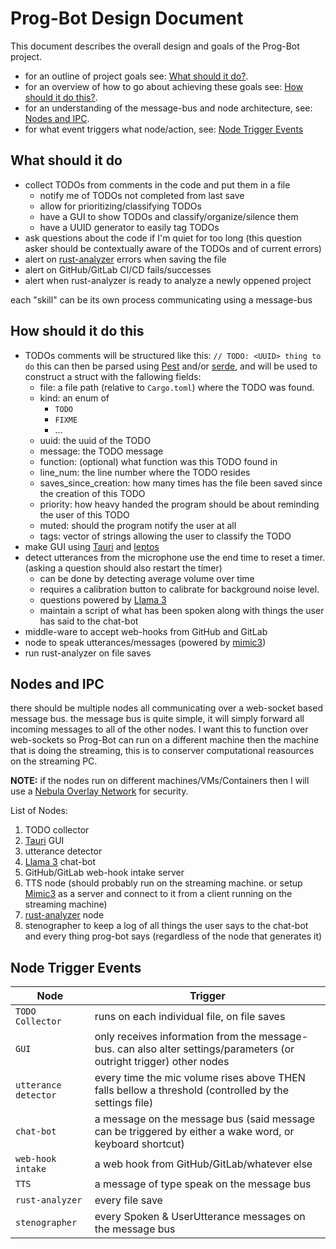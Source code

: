 # Prog-Bot Design Document

This document describes the overall design and goals of the Prog-Bot project.

- for an outline of project goals see: [What should it do?](#What-should-it-do).
- for an overview of how to go about achieving these goals see: [How should it do this?](#How-should-it-do-this).
- for an understanding of the message-bus and node architecture, see: [Nodes and IPC](#Nodes-and-IPC).
- for what event triggers what node/action, see: [Node Trigger Events](#Node-Trigger-Events)

## What should it do

- collect TODOs from comments in the code and put them in a file
	- notify me of TODOs not completed from last save
	- allow for prioritizing/classifying TODOs
	- have a GUI to show TODOs and classify/organize/silence them
	- have a UUID generator to easily tag TODOs
- ask questions about the code if I'm quiet for too long (this question asker should be contextually aware of the TODOs and of current errors)
- alert on [rust-analyzer](https://rust-analyzer.github.io/) errors when saving the file
- alert on GitHub/GitLab CI/CD fails/successes
- alert when rust-analyzer is ready to analyze a newly oppened project

each "skill" can be its own process communicating using a message-bus

## How should it do this

- TODOs comments will be structured like this: ```// TODO: <UUID> thing to do``` this can then be parsed using [Pest](https://docs.rs/pest/latest/pest/) and/or [serde](https://docs.rs/serde/latest/serde/index.html), and will be used to construct a struct with the fallowing fields:
	- file: a file path (relative to `Cargo.toml`) where the TODO was found.
	- kind: an enum of
		- `TODO`
		- `FIXME`
		- ...
	- uuid: the uuid of the TODO
	- message: the TODO message
	- function: (optional) what function was this TODO found in
	- line_num: the line number where the TODO resides
	- saves_since_creation: how many times has the file been saved since the creation of this TODO
	- priority: how heavy handed the program should be about reminding the user of this TODO
	- muted: should the program notify the user at all
	- tags: vector of strings allowing the user to classify the TODO
- make GUI using [Tauri](https://tauri.app/) and [leptos](https://book.leptos.dev/)
- detect utterances from the microphone use the end time to reset a timer. (asking a question should also restart the timer)
	- can be done by detecting average volume over time
	- requires a calibration button to calibrate for background noise level.
	- questions powered by [Llama 3](https://ollama.com/library/llama3)
	- maintain a script of what has been spoken along with things the user has said to the chat-bot
- middle-ware to accept web-hooks from GitHub and GitLab
- node to speak utterances/messages (powered by [mimic3](https://mycroft-ai.gitbook.io/docs/mycroft-technologies/mimic-tts/mimic-3))
- run rust-analyzer on file saves

## Nodes and IPC

there should be multiple nodes all communicating over a web-socket based message bus. the message bus is quite simple, it will simply forward all incoming messages to all of the other nodes. I want this to function over web-sockets so Prog-Bot can run on a different machine then the machine that is doing the streaming, this is to conserver computational reasources on the streaming PC.

**NOTE:** if the nodes run on different machines/VMs/Containers then I will use a [Nebula Overlay Network](https://nebula.defined.net/docs/) for security.

List of Nodes:
1. TODO collector
2. [Tauri](https://tauri.app/) GUI
3. utterance detector
4. [Llama 3](https://ollama.com/library/llama3) chat-bot
5. GitHub/GitLab web-hook intake server
6. TTS node (should probably run on the streaming machine. or setup [Mimic3](https://mycroft-ai.gitbook.io/docs/mycroft-technologies/mimic-tts/mimic-3) as a server and connect to it from a client running on the streaming machine)
7. [rust-analyzer](https://rust-analyzer.github.io/) node
8. stenographer to keep a log of all things the user says to the chat-bot and every thing prog-bot says (regardless of the node that generates it)

## Node Trigger Events

| **Node** | **Trigger** |
|----------|-------------|
| `TODO Collector` | runs on each individual file, on file saves |
| `GUI` | only receives information from the message-bus. can also alter settings/parameters (or outright trigger) other nodes |
| `utterance detector` | every time the mic volume rises above THEN falls bellow a threshold (controlled by the settings file) |
| `chat-bot` | a message on the message bus (said message can be triggered by either a wake word, or keyboard shortcut) |
| `web-hook intake` | a web hook from GitHub/GitLab/whatever else |
| `TTS` | a message of type speak on the message bus |
| `rust-analyzer` | every file save |
| `stenographer` | every Spoken & UserUtterance messages on the message bus |

